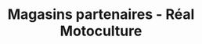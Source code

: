---
title: "Magasins partenaires - Réal Motoculture"
url: /yzeures-sur-creuse/magasins-partenaires-real-motoculture/
shop: vélo
---